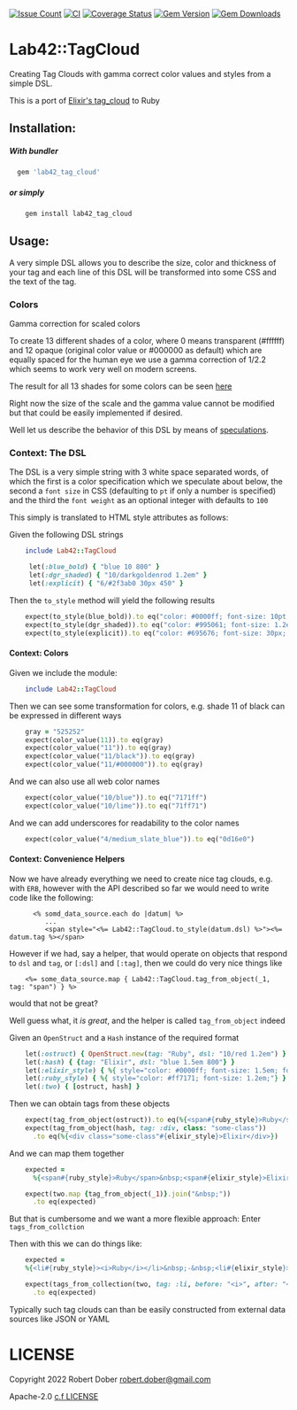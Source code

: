 [![Issue Count](https://codeclimate.com/github/RobertDober/lab42_tag_cloud/badges/issue_count.svg)](https://codeclimate.com/github/RobertDober/lab42_tag_cloud)
[![CI](https://github.com/robertdober/lab42_tag_cloud/workflows/CI/badge.svg)](https://github.com/robertdober/lab42_tag_cloud/actions)
[![Coverage Status](https://coveralls.io/repos/github/RobertDober/lab42_tag_cloud/badge.svg?branch=main)](https://coveralls.io/github/RobertDober/lab42_tag_cloud?branch=main)
[![Gem Version](http://img.shields.io/gem/v/lab42_tag_cloud.svg)](https://rubygems.org/gems/lab42_tag_cloud)
[![Gem Downloads](https://img.shields.io/gem/dt/lab42_tag_cloud.svg)](https://rubygems.org/gems/lab42_tag_cloud)

# Lab42::TagCloud

Creating Tag Clouds with gamma correct color values and styles from a simple DSL.

This is a port of [Elixir's tag_cloud](https://github.com/RobertDober/tag_cloud) to Ruby

## Installation:

##### With bundler

```ruby
  gem 'lab42_tag_cloud'
```

##### or simply

```sh
    gem install lab42_tag_cloud
```

## Usage:

A very simple DSL allows you to describe the size, color and thickness of your tag and each line of this DSL will be transformed into
some CSS and the text of the tag.

### Colors

Gamma correction for scaled colors

To create 13 different shades of a color, where 0 means transparent (#ffffff) and 12 opaque (original color value or #000000 as default) which are equally spaced for the human eye we use a gamma correction of 1/2.2 which seems to work very well on modern screens.

The result for all 13 shades for some colors can be seen [here](https://htmlpreview.github.io/?https://github.com/RobertDober/tag_cloud/blob/v0.1.0/examples/gamma_correction.html)

Right now the size of the scale and the gamma value cannot be modified but that could be easily implemented if desired.


Well let us describe the behavior of this DSL by means of [speculations](https://github.com/RobertDober/speculate_about).

### Context: The DSL

The DSL is a very simple string with 3 white space separated words, of which the first is a color specification which we
speculate about below, the second a `font size` in CSS (defaulting to `pt` if only a number is specified) and the third
the `font weight` as an optional integer with defaults to `100`

This simply is translated to HTML style attributes as follows:

Given the following DSL strings
```ruby
    include Lab42::TagCloud

     let(:blue_bold) { "blue 10 800" }
     let(:dgr_shaded) { "10/darkgoldenrod 1.2em" }
     let(:explicit) { "6/#2f3ab0 30px 450" }
```

Then the `to_style` method will yield the following results
```ruby
    expect(to_style(blue_bold)).to eq("color: #0000ff; font-size: 10pt; font-weight: 800;")
    expect(to_style(dgr_shaded)).to eq("color: #995061; font-size: 1.2em;")
    expect(to_style(explicit)).to eq("color: #695676; font-size: 30px; font-weight: 450;")
```

#### Context: Colors

Given we include the module:
```ruby
    include Lab42::TagCloud
```

Then we can see some transformation for colors, e.g. shade 11 of black can be expressed in different ways
```ruby
    gray = "525252"
    expect(color_value(11)).to eq(gray)
    expect(color_value("11")).to eq(gray)
    expect(color_value("11/black")).to eq(gray)
    expect(color_value("11/#000000")).to eq(gray)
```

And we can also use all web color names
```ruby
    expect(color_value("10/blue")).to eq("7171ff")
    expect(color_value("10/lime")).to eq("71ff71")
```

And we can add underscores for readability to the color names
```ruby
    expect(color_value("4/medium_slate_blue")).to eq("0d16e0")
```

#### Context: Convenience Helpers

Now we have already everything we need to create nice tag clouds, e.g. with `ERB`, however
with the API described so far we would need to write code like the following:

```eruby
      <% somd_data_source.each do |datum| %>
         ...
         <span style="<%= Lab42::TagCloud.to_style(datum.dsl) %>"><%= datum.tag %></span>
```

However if we had, say a helper, that would operate on objects that respond to `dsl` and `tag`, or `[:dsl]` and `[:tag]`,
then we could do very nice things like

```eruby
    <%= some_data_source.map { Lab42::TagCloud.tag_from_object(_1, tag: "span") } %>
```

would that not be great?

Well guess what, it _is_ _great_, and the helper is called `tag_from_object` indeed

Given an `OpenStruct` and a `Hash` instance of the required format
```ruby
    let(:ostruct) { OpenStruct.new(tag: "Ruby", dsl: "10/red 1.2em") }
    let(:hash) { {tag: "Elixir", dsl: "blue 1.5em 800"} }
    let(:elixir_style) { %{ style="color: #0000ff; font-size: 1.5em; font-weight: 800;"} }
    let(:ruby_style) { %{ style="color: #ff7171; font-size: 1.2em;"} }
    let(:two) { [ostruct, hash] }
```

Then we can obtain tags from these objects
```ruby
    expect(tag_from_object(ostruct)).to eq(%{<span#{ruby_style}>Ruby</span>})
    expect(tag_from_object(hash, tag: :div, class: "some-class"))
      .to eq(%{<div class="some-class"#{elixir_style}>Elixir</div>})
```

And we can map them together
```ruby
    expected =
      %{<span#{ruby_style}>Ruby</span>&nbsp;<span#{elixir_style}>Elixir</span>}

    expect(two.map {tag_from_object(_1)}.join("&nbsp;"))
      .to eq(expected)
```

But that is cumbersome and we want a more flexible approach: Enter `tags_from_collction`

Then with this we can do things like:
```ruby
    expected =
    %{<li#{ruby_style}><i>Ruby</i></li>&nbsp;-&nbsp;<li#{elixir_style}><i>Elixir</i></li>}

    expect(tags_from_collection(two, tag: :li, before: "<i>", after: "</i>", join: "&nbsp;-&nbsp;"))
      .to eq(expected)
```

Typically such tag clouds can than be easily constructed from external data sources like JSON or YAML

# LICENSE

Copyright 2022 Robert Dober robert.dober@gmail.com

Apache-2.0 [c.f LICENSE](LICENSE)
<!-- SPDX-License-Identifier: Apache-2.0-->
